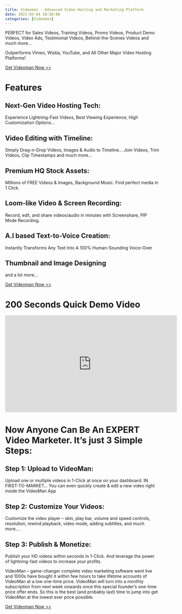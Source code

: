 ```yaml
---
title: Videoman - Advanced Video Hosting and Marketing Platform
date: 2021-03-04 10:50:08
categories: [Videoman]
---
```

PERFECT for Sales Videos, Training Videos, Promo Videos, Product Demo Videos, Video Ads, Testimonial Videos, Behind-the-Scenes Videos and much more…

Outperforms Vimeo, Wistia, YouTube, and All Other Major Video Hosting Platforms!

[Get Videoman Now >>](https://videoman.io/special/#buy)

# Features
## Next-Gen Video Hosting Tech: 
Experience Lightning-Fast Videos, Best Viewing Experience, High Customization Options…
## Video Editing with Timeline: 
Simply Drag-n-Drop Videos, Images & Audio to Timeline… Join Videos, Trim Videos, Clip Timestamps and much more…
## Premium HQ Stock Assets: 
Millions of FREE Videos & Images, Background Music. Find perfect media in 1 Click.
## Loom-like Video & Screen Recording: 
Record, edit, and share videos/audio in minutes with Screenshare, PIP Mode Recording.
## A.I based Text-to-Voice Creation: 
Instantly Transforms Any Text Into A 100% Human-Sounding Voice-Over
## Thumbnail and Image Designing
and a lot more…

[Get Videoman Now >>](https://videoman.io/special/#buy)



# 200 Seconds Quick Demo Video

<!-- <video width="800" height="500" controls>
  <source src="https://videoman.b-cdn.net/20210131184732200SecDemoVideoVideoMan_720p.mp4" type="video/mp4">
</video> -->
<!-- {% youtube wjh1azw8hIE %} -->
<iframe width="560" height="315" src="https://www.youtube.com/embed/wjh1azw8hIE" title="YouTube video player" frameborder="0" allow="accelerometer; autoplay; clipboard-write; encrypted-media; gyroscope; picture-in-picture" allowfullscreen></iframe>




# Now Anyone Can Be An EXPERT Video Marketer. It’s just 3 Simple Steps:

## Step 1: Upload to VideoMan: 
Upload one or multiple videos in 1-Click at once on your dashboard. IN FIRST-TO-MARKET… You can even quickly create & edit a new video right inside the VideoMan App
## Step 2: Customize Your Videos: 
Customize the video player – skin, play bar, volume and speed controls, resolution, rewind playback, video mode, adding subtitles, and much more….
## Step 3: Publish & Monetize:
Publish your HD videos within seconds in 1-Click. And leverage the power of lightning-fast videos to increase your profits.

VideoMan – game-changer complete video marketing software went live and 1000s have bought it within few hours to take lifetime accounts of VideoMan at a low one-time price. VideoMan will turn into a monthly subscription from next week onwards once this special founder’s one-time price offer ends. So this is the best (and probably last) time to jump into get VideoMan at the lowest ever price possible.

[Get Videoman Now >>](https://videoman.io/special/#buy)
